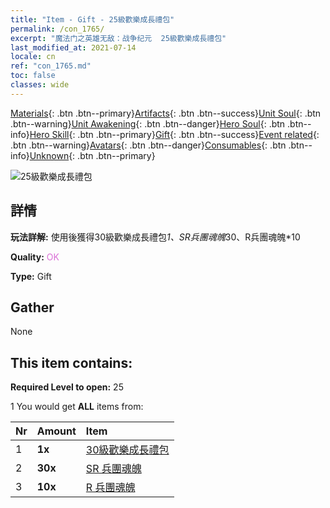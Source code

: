 ```yaml
---
title: "Item - Gift - 25級歡樂成長禮包"
permalink: /con_1765/
excerpt: "魔法门之英雄无敌：战争纪元  25級歡樂成長禮包"
last_modified_at: 2021-07-14
locale: cn
ref: "con_1765.md"
toc: false
classes: wide
---
```

 [Materials](/ItemsCN/){: .btn .btn--primary}[Artifacts](/ItemsCN/Artifacts/){: .btn .btn--success}[Unit Soul](/ItemsCN/UnitSoul/){: .btn .btn--warning}[Unit Awakening](/ItemsCN/UnitAwakening/){: .btn .btn--danger}[Hero Soul](/ItemsCN/HeroSoul/){: .btn .btn--info}[Hero Skill](/ItemsCN/HeroSkill/){: .btn .btn--primary}[Gift](/ItemsCN/Gift/){: .btn .btn--success}[Event related](/ItemsCN/Events/){: .btn .btn--warning}[Avatars](/ItemsCN/Avatars/){: .btn .btn--danger}[Consumables](/ItemsCN/Consumables/){: .btn .btn--info}[Unknown](/ItemsCN/Unknown/){: .btn .btn--primary}

 ![25級歡樂成長禮包](/images/t/i_907219.png)

## 詳情
 **玩法詳解:** 使用後獲得30級歡樂成長禮包*1、SR兵團魂魄*30、R兵團魂魄*10

 **Quality:** <span style="color: #DA70D6">OK</span>

 **Type:** Gift

## Gather

  None

## This item contains:

 **Required Level to open:** 25

 1 You would get **ALL** items  from:

  | Nr | Amount |     Item    |
  |:---|:-------|:------------|
  | 1 |  **1x** | [30級歡樂成長禮包](/cn/Items/con_1766/) |  | 
  | 2 |  **30x** | [SR 兵團魂魄](/cn/Items/con_534/) |  | 
  | 3 |  **10x** | [R 兵團魂魄](/cn/Items/con_533/) |  | 
